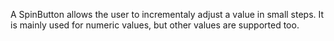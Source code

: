 A SpinButton allows the user to incrementaly adjust a value in small steps. It is mainly used for numeric values, but other values are supported too.
